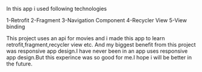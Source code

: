 In this app i used following technologies

1-Retrofit 2-Fragment 3-Navigation Component 4-Recycler View 5-View binding

This project uses an api for movies and i made this app to learn retrofit,fragment,recycler view etc. And my biggest benefit from this project was responsive app design.I have never been in an app uses responsive app design.But this experince was so good for me.I hope i will be better in the future.

